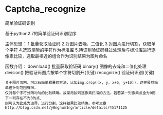# Captcha_recognize
简单验证码识别

基于python2.7的简单验证码识别程序

主体思想：
	1.批量获取验证码
	2.对图片去噪，二值化
	3.对图片进行切割，获取单个字符
	4.选取清晰的字符作为标准库
	5.待识别验证码经过处理后与标准库进行逐像素比较，选取最相近的组合作为识别结果为图片命名

函数介绍：
	download()	批量获取验证码
	binary()	图像的去噪和二值化处理
	division()	把验证码图片按单个字符切割开(关键)
	recognize()	验证码识别(关键)
	
	关于图片切割，可以有简单粗暴的方法，比如img.crop((x, y, x+5, y+10))，这样虽然简单但针对范围有限，
	仅对每个字符分隔均匀的比较精确。故采用按列逐像素扫描的方法，若若某一列像素点全为0而下一列存在不为0的点,
	则可认为此处为边界，进行分割，这样结果比较精确。参考文章http://blog.csdn.net/y0nghum1ng/article/details/45171125
